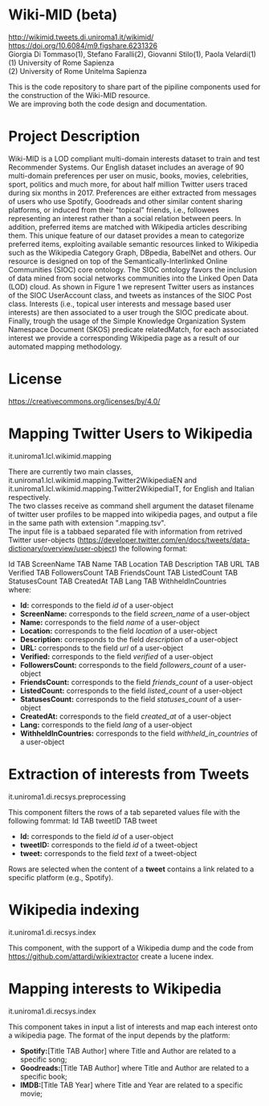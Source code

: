 # Wiki-MID (beta)
http://wikimid.tweets.di.uniroma1.it/wikimid/<br>
https://doi.org/10.6084/m9.figshare.6231326<br>
Giorgia Di Tommaso(1), Stefano Faralli(2), Giovanni Stilo(1), Paola Velardi(1)<br>
(1) University of Rome Sapienza<br>
(2) University of Rome Unitelma Sapienza<br>

This is the code repository to share part of the pipiline components used for the construction of the Wiki-MID resource.<br>
We are improving both the code design and documentation. 

# Project Description

Wiki-MID is a LOD compliant multi-domain interests dataset to train and test Recommender Systems. Our English dataset includes an average of 90 multi-domain preferences per user on music, books, movies, celebrities, sport, politics and much more, for about half million Twitter users traced during six months in 2017. Preferences are either extracted from messages of users who use Spotify, Goodreads and other similar content sharing platforms, or induced from their "topical" friends, i.e., followees representing an interest rather than a social relation between peers. In addition, preferred items are matched with Wikipedia articles describing them. This unique feature of our dataset provides a mean to categorize preferred items, exploiting available semantic resources linked to Wikipedia such as the Wikipedia Category Graph, DBpedia, BabelNet and others.
Our resource is designed on top of the Semantically-Interlinked Online Communities (SIOC) core ontology. The SIOC ontology favors the inclusion of data mined from social networks communities into the Linked Open Data (LOD) cloud. As shown in Figure 1 we represent Twitter users as instances of the SIOC UserAccount class, and tweets as instances of the SIOC Post class. Interests (i.e., topical user interests and message based user interests) are then associated to a user trough the SIOC predicate about. Finally, trough the usage of the Simple Knowledge Organization System Namespace Document (SKOS) predicate relatedMatch, for each associated interest we provide a corresponding Wikipedia page as a result of our automated mapping methodology.

# License
https://creativecommons.org/licenses/by/4.0/

# Mapping Twitter Users to Wikipedia

it.uniroma1.lcl.wikimid.mapping<br>

There are currently two main classes, it.uniroma1.lcl.wikimid.mapping.Twitter2WikipediaEN and it.uniroma1.lcl.wikimid.mapping.Twitter2WikipediaIT, for English and Italian respectively. <br>
The two classes receive as command shell argument the dataset filename of twitter user profiles to be mapped into wikipedia pages, and output a file in the same path with extension ".mapping.tsv".<br>
The input file is a tabbaed separated file with information from retrived Twitter user-objects (https://developer.twitter.com/en/docs/tweets/data-dictionary/overview/user-object) the following format:<br>

Id TAB ScreenName TAB Name TAB Location TAB Description TAB URL TAB Verified TAB FollowersCount TAB FriendsCount TAB ListedCount TAB StatusesCount TAB CreatedAt TAB Lang TAB WithheldInCountries <br>
where:<br>
<ul>
 <li><b>Id:</b> corresponds to the field <i>id</i> of a user-object</li>
  <li><b>ScreenName:</b> corresponds to the field <i>screen_name</i> of a user-object</li>
  <li><b>Name:</b> corresponds to the field <i>name</i> of a user-object</li>
  <li><b>Location:</b> corresponds to the field <i>location</i> of a user-object</li>
  <li><b>Description:</b> corresponds to the field <i>description</i> of a user-object</li>
  <li><b>URL:</b> corresponds to the field <i>url</i> of a user-object</li>
   <li><b>Verified:</b> corresponds to the field <i>verified</i> of a user-object</li>
  <li><b>FollowersCount:</b> corresponds to the field <i>followers_count</i> of a user-object</li>
    <li><b>FriendsCount:</b> corresponds to the field <i>friends_count</i> of a user-object</li>
  <li><b>ListedCount:</b> corresponds to the field <i>listed_count</i> of a user-object</li>
    <li><b>StatusesCount:</b> corresponds to the field <i>statuses_count</i> of a user-object</li>
  <li><b>CreatedAt:</b> corresponds to the field <i>created_at</i> of a user-object</li>
     <li><b>Lang:</b> corresponds to the field <i>lang</i> of a user-object</li>
  <li><b>WithheldInCountries:</b> corresponds to the field <i>withheld_in_countries</i> of a user-object</li>
 
 </ul>

# Extraction of interests from Tweets

it.uniroma1.di.recsys.preprocessing<br>

This component filters the rows of a tab separeted values file with the following fomrmat:
Id TAB tweetID TAB tweet
<ul>
 <li><b>Id:</b> corresponds to the field <i>id</i> of a user-object</li>
  <li><b>tweetID:</b> corresponds to the field <i>id</i> of a tweet-object</li>
  <li><b>tweet:</b> corresponds to the field <i>text</i> of a tweet-object</li>
</ul>
Rows are selected when the content of a <b>tweet</b> contains a link related to a specific platform (e.g., Spotify).


# Wikipedia indexing

it.uniroma1.di.recsys.index<br>

This component, with the support of a Wikipedia dump and the code from https://github.com/attardi/wikiextractor create a lucene index.


# Mapping interests to Wikipedia

it.uniroma1.di.recsys.index<br>

This component takes in input a list of interests and map each interest onto a wikipedia page. The format of the input depends by the platform:<br>
<ul>
 <li><b>Spotify:</b>[Title TAB Author] where Title and Author are related to a specific song;</li>
 <li><b>Goodreads:</b>[Title TAB Author] where Title and Author are related to a specific book;</li>
 <li><b>IMDB:</b>[Title TAB Year] where Title and Year are related to a specific movie;</li>
</ul>
 




